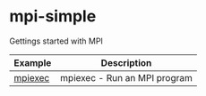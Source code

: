 # mpi-simple

Gettings started with MPI

| Example | Description |
|---------|-------------|
| [mpiexec](notebooks/mpiexec.ipynb) | mpiexec - Run an MPI program |
